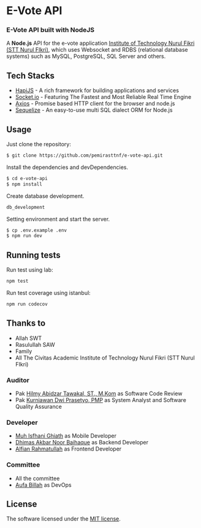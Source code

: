 # E-Vote API
### E-Vote API built with NodeJS

A **Node.js** API for the e-vote application [Institute of Technology Nurul Fikri (STT Nurul FIkri)](http://nurulfikri.ac.id/), which uses Websocket and RDBS (relational database systems) such as MySQL, PostgreSQL, SQL Server and others.

## Tech Stacks
- [HapiJS](https://hapijs.com/) - A rich framework for building applications and services
- [Socket.io](https://socket.io/) - Featuring The Fastest and Most Reliable Real Time Engine
- [Axios](https://github.com/axios/axios) - Promise based HTTP client for the browser and node.js
- [Sequelize](https://github.com/sequelize/sequelize) - An easy-to-use multi SQL dialect ORM for Node.js




## Usage

Just clone the repository:

```bash
$ git clone https://github.com/pemirasttnf/e-vote-api.git
```

Install the dependencies and devDependencies.

```bash
$ cd e-vote-api
$ npm install
```

Create database development.

```bash
db_development
```

Setting environment and start the server.

```bash
$ cp .env.example .env
$ npm run dev
```

## Running tests

Run test using lab:

```bash
npm test
```

Run test coverage using istanbul:

```bash
npm run codecov
```

## Thanks to

- Allah SWT
- Rasulullah SAW
- Family
- All The Civitas Academic Institute of Technology Nurul Fikri (STT Nurul FIkri)

### Auditor

- Pak [Hilmy Abidzar Tawakal, ST., M.Kom](https://github.com/hilmiat) as Software Code Review
- Pak [Kurniawan Dwi Prasetyo, PMP](https://linkedin.com/in/kurniawandp) as System Analyst and Software Quality Assurance

### Developer

- [Muh Isfhani Ghiath](https://github.com/isfaaghyth) as Mobile Developer
- [Dhimas Akbar Noor Baihaque](https://github.com/dhimasanb) as Backend Developer
- [Alfian Rahmatullah](https://github.com/alfianrht) as Frontend Developer

### Committee
- All the committee
- [Aufa Billah](https://github.com/aufaroot18) as DevOps



## License

The software licensed under the [MIT license](https://github.com/pemirasttnf/e-vote-api/blob/master/LICENSE).
